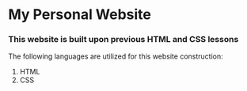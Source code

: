 # My Personal Website

### This website is built upon previous HTML and CSS lessons

The following languages are utilized for this website construction:

1. HTML
2. CSS
